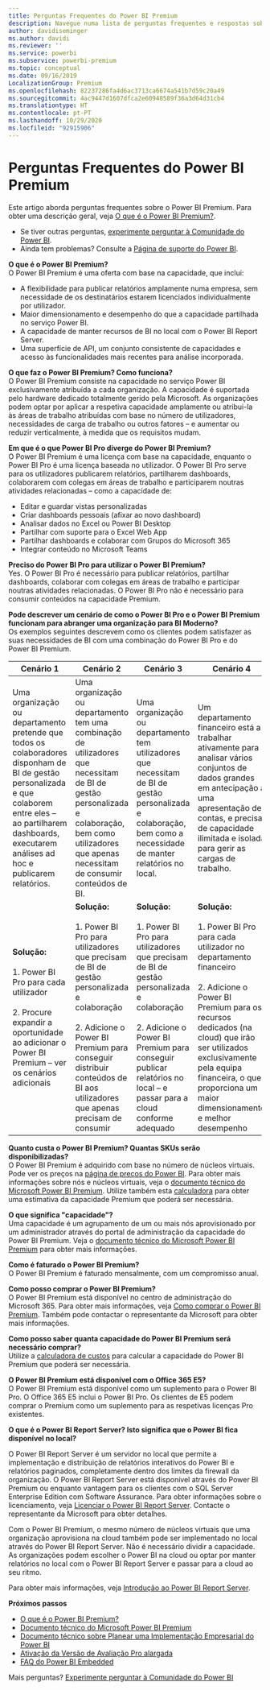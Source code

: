 ```yaml
---
title: Perguntas Frequentes do Power BI Premium
description: Navegue numa lista de perguntas frequentes e respostas sobre a oferta Power BI Premium.
author: davidiseminger
ms.author: davidi
ms.reviewer: ''
ms.service: powerbi
ms.subservice: powerbi-premium
ms.topic: conceptual
ms.date: 09/16/2019
LocalizationGroup: Premium
ms.openlocfilehash: 82237286fa4d6ac3713ca6674a541b7d59c20a49
ms.sourcegitcommit: 4ac9447d1607dfca2e60948589f36a3d64d31cb4
ms.translationtype: HT
ms.contentlocale: pt-PT
ms.lasthandoff: 10/29/2020
ms.locfileid: "92915906"
---
```

# <a name="power-bi-premium-faq"></a>Perguntas Frequentes do Power BI Premium

Este artigo aborda perguntas frequentes sobre o Power BI Premium. Para obter uma descrição geral, veja [O que é o Power BI Premium?](service-premium-what-is.md).

* Se tiver outras perguntas, [experimente perguntar à Comunidade do Power BI](https://community.powerbi.com/).
* Ainda tem problemas? Consulte a [Página de suporte do Power BI](https://powerbi.microsoft.com/support/).

**O que é o Power BI Premium?**  
O Power BI Premium é uma oferta com base na capacidade, que inclui:

* A flexibilidade para publicar relatórios amplamente numa empresa, sem necessidade de os destinatários estarem licenciados individualmente por utilizador.
* Maior dimensionamento e desempenho do que a capacidade partilhada no serviço Power BI.
* A capacidade de manter recursos de BI no local com o Power BI Report Server.
* Uma superfície de API, um conjunto consistente de capacidades e acesso às funcionalidades mais recentes para análise incorporada.

**O que faz o Power BI Premium? Como funciona?**  
O Power BI Premium consiste na capacidade no serviço Power BI exclusivamente atribuída a cada organização. A capacidade é suportada pelo hardware dedicado totalmente gerido pela Microsoft. As organizações podem optar por aplicar a respetiva capacidade amplamente ou atribui-la às áreas de trabalho atribuídas com base no número de utilizadores, necessidades de carga de trabalho ou outros fatores – e aumentar ou reduzir verticalmente, à medida que os requisitos mudam.

**Em que é o que Power BI Pro diverge do Power BI Premium?**  
O Power BI Premium é uma licença com base na capacidade, enquanto o Power BI Pro é uma licença baseada no utilizador. O Power BI Pro serve para os utilizadores publicarem relatórios, partilharem dashboards, colaborarem com colegas em áreas de trabalho e participarem noutras atividades relacionadas – como a capacidade de:

* Editar e guardar vistas personalizadas
* Criar dashboards pessoais (afixar ao novo dashboard)
* Analisar dados no Excel ou Power BI Desktop
* Partilhar com suporte para o Excel Web App
* Partilhar dashboards e colaborar com Grupos do Microsoft 365
* Integrar conteúdo no Microsoft Teams

**Preciso do Power BI Pro para utilizar o Power BI Premium?**  
Yes. O Power BI Pro é necessário para publicar relatórios, partilhar dashboards, colaborar com colegas em áreas de trabalho e participar noutras atividades relacionadas. O Power BI Pro não é necessário para consumir conteúdos na capacidade Premium.

**Pode descrever um cenário de como o Power BI Pro e o Power BI Premium funcionam para abranger uma organização para BI Moderno?**  
Os exemplos seguintes descrevem como os clientes podem satisfazer as suas necessidades de BI com uma combinação do Power BI Pro e do Power BI Premium.

| Cenário 1 | Cenário 2 | Cenário 3 | Cenário 4 |
| --- | --- | --- | --- |
| Uma organização ou departamento pretende que todos os colaboradores disponham de BI de gestão personalizada e que colaborem entre eles – ao partilharem dashboards, executarem análises ad hoc e publicarem relatórios. | Uma organização ou departamento tem uma combinação de utilizadores que necessitam de BI de gestão personalizada e colaboração, bem como utilizadores que apenas necessitam de consumir conteúdos de BI. | Uma organização ou departamento tem utilizadores que necessitam de BI de gestão personalizada e colaboração, bem como a necessidade de manter relatórios no local. | Um departamento financeiro está a trabalhar ativamente para analisar vários conjuntos de dados grandes em antecipação a uma apresentação de contas, e precisa de capacidade ilimitada e isolada para gerir as cargas de trabalho. |
| **Solução:**<br/><br/>1. Power BI Pro para cada utilizador<br/><br/>2. Procure expandir a oportunidade ao adicionar o Power BI Premium – ver os cenários adicionais |**Solução:**<br/><br/>1. Power BI Pro para utilizadores que precisam de BI de gestão personalizada e colaboração<br/><br/>2. Adicione o Power BI Premium para conseguir distribuir conteúdos de BI aos utilizadores que apenas precisam de consumir |**Solução:**<br/><br/>1. Power BI Pro para utilizadores que precisam de BI de gestão personalizada e colaboração<br/><br/>2. Adicione o Power BI Premium para conseguir publicar relatórios no local – e passar para a cloud conforme adequado |**Solução:**<br/><br/>1. Power BI Pro para cada utilizador no departamento financeiro<br/><br/>2. Adicione o Power BI Premium para os recursos dedicados (na cloud) que irão ser utilizados exclusivamente pela equipa financeira, o que proporciona um maior dimensionamento e melhor desempenho |

**Quanto custa o Power BI Premium? Quantas SKUs serão disponibilizadas?**  
O Power BI Premium é adquirido com base no número de núcleos virtuais. Pode ver os preços na [página de preços do Power BI](https://powerbi.microsoft.com/pricing/). Para obter mais informações sobre nós e núcleos virtuais, veja o [documento técnico do Microsoft Power BI Premium](https://aka.ms/pbipremiumwhitepaper). Utilize também esta [calculadora](https://powerbi.microsoft.com/calculator/) para obter uma estimativa da capacidade Premium que poderá ser necessária.

**O que significa "capacidade"?**  
Uma capacidade é um agrupamento de um ou mais nós aprovisionado por um administrador através do portal de administração da capacidade do Power BI Premium. Veja o [documento técnico do Microsoft Power BI Premium](https://aka.ms/pbipremiumwhitepaper) para obter mais informações.

**Como é faturado o Power BI Premium?**  
O Power BI Premium é faturado mensalmente, com um compromisso anual.

**Como posso comprar o Power BI Premium?**  
O Power BI Premium está disponível no centro de administração do Microsoft 365. Para obter mais informações, veja [Como comprar o Power BI Premium](service-admin-premium-purchase.md). Também pode contactar o representante da Microsoft para obter mais informações.

**Como posso saber quanta capacidade do Power BI Premium será necessário comprar?**  
Utilize a [calculadora de custos](https://powerbi.microsoft.com/calculator/) para calcular a capacidade do Power BI Premium que poderá ser necessária.

**O Power BI Premium está disponível com o Office 365 E5?**  
O Power BI Premium está disponível como um suplemento para o Power BI Pro. O Office 365 E5 inclui o Power BI Pro. Os clientes de E5 podem comprar o Premium como um suplemento para as respetivas licenças Pro existentes.

**O que é o Power BI Report Server? Isto significa que o Power BI fica disponível no local?**

O Power BI Report Server é um servidor no local que permite a implementação e distribuição de relatórios interativos do Power BI e relatórios paginados, completamente dentro dos limites da firewall da organização. O Power BI Report Server está disponível através do Power BI Premium ou enquanto vantagem para os clientes com o SQL Server Enterprise Edition com Software Assurance. Para obter informações sobre o licenciamento, veja [Licenciar o Power BI Report Server](../report-server/get-started.md#licensing-power-bi-report-server). Contacte o representante da Microsoft para obter detalhes.

Com o Power BI Premium, o mesmo número de núcleos virtuais que uma organização aprovisiona na cloud também pode ser implementado no local através do Power BI Report Server. Não é necessário dividir a capacidade. As organizações podem escolher o Power BI na cloud ou optar por manter relatórios no local com o Power BI Report Server e passar para a cloud ao seu ritmo.

Para obter mais informações, veja [Introdução ao Power BI Report Server](../report-server/get-started.md).

**Próximos passos**

* [O que é o Power BI Premium?](service-premium-what-is.md)
* [Documento técnico do Microsoft Power BI Premium](https://aka.ms/pbipremiumwhitepaper)
* [Documento técnico sobre Planear uma Implementação Empresarial do Power BI](https://aka.ms/pbienterprisedeploy)
* [Ativação da Versão de Avaliação Pro alargada](../fundamentals/service-self-service-signup-for-power-bi.md)
* [FAQ do Power BI Embedded](../developer/embedded/embedded-faq.md)

Mais perguntas? [Experimente perguntar à Comunidade do Power BI](https://community.powerbi.com/)
